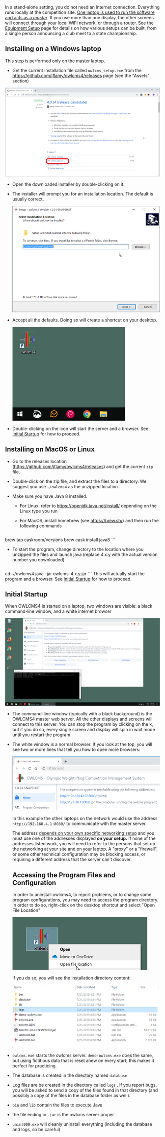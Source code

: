In a stand-alone setting, you do not need an Internet connection.  Everything runs locally at the competition site.  <u>One laptop is used to run the software and acts as a *master</u>*.  If you use more than one display, the other screens will connect through your local WiFi network, or through a router.  See the [Equipment Setup](EquipmentSetup.md) page for details on how various setups can be built, from a single person announcing a club meet to a state championship.

## Installing on a Windows laptop

This step is performed only on the master laptop.

- Get the current installation file called `owlcms_setup.exe` from the <https://github.com/jflamy/owlcms4/releases> page (see the "Assets" section)

![zip](img\LocalInstall\010_setupexe.png)

- Open the downloaded installer by double-clicking on it.

- The installer will prompt you for an installation location.  The default is usually correct.

  ![020_installLocation](img\LocalInstall\020_installLocation.png)

- Accept all the defaults.  Doing so will create a shortcut on your desktop.

  ![030_desktop](img\LocalInstall\030_desktop.png)

- Double-clicking on the icon will start the server and a browser. See [Initial Startup](#initial-startup) for how to proceed.

## Installing on MacOS or Linux

- Go to the releases location (https://github.com/jflamy/owlcms4/releases) and get the current `zip` file.

- Double-click on the zip file, and extract the files to a directory.  We suggest you use `~/owlcms4` as the unzipped location.

- Make sure you have Java 8 installed. 

  -  For Linux, refer to https://openjdk.java.net/install/ depending on the Linux type you run

  - For MacOS, install homebrew (see https://brew.sh/) and then run the following commands

    ```bash
brew tap caskroom/versions
brew cask install java8
    ```

- To start the program, change directory to the location where you unzipped the files and launch java (replace 4.x.y with the actual version number you downloaded)

    ```bash
cd ~/owlcms4
java -jar owlcms-4.x.y.jar
	```
This will actually start the program and a browser. See [Initial Startup](#initial-startup) for how to proceed.

## Initial Startup

When OWLCMS4 is started on a laptop, two windows are visible:  a black command-line window, and a white internet browser

![040_starting](img\LocalInstall\040_starting.png)

- The command-line window (typically with a black background) is the OWLCMS4 master web server.  All the other displays and screens will connect to this server.  You can stop the program by clicking on the x, but if you do so, every single screen and display will spin in wait mode until you restart the program.

- The white window is a normal browser.  If you look at the top, you will see two or more lines that tell you how to open more browsers:

  ![060_urls](img\LocalInstall\060_urls.png)

  In this example the other laptops on the network would use the address `http://192.168.4.1:8080/` to communicate with the master server.  

  The address <u>depends on your own specific networking setup</u> and you must use one of the addresses displayed **on your setup.**  If none of the addresses listed work, you will need to refer to the persons that set up the networking at your site and on your laptop.  A "proxy" or a "firewall", or some other technical configuration may be blocking access, or requiring a different address that the server can't discover.

  ## Accessing the Program Files and Configuration

  In order to uninstall owlcms4, to report problems, or to change some program configurations, you may need to access the program directory. In order to do so, right-click on the desktop shortcut and select "Open File Location"

  ![070_openLocation](img\LocalInstall\070_openLocation.png)

  If you do so, you will see the installation directory content:

  ![080_files](img\LocalInstall\080_files.png)

- `owlcms.exe` starts the owlcms server.  `demo-owlcms.exe` does the same, but using fictitious data that is reset anew on every start; this makes it perfect for practicing.
- The database is created in the directory named `database` 
- Log files are be created in the directory called `logs` . If you report bugs, you will be asked to send a copy of the files found in that directory (and possibly a copy of the files in the database folder as well).
- `bin` and `lib` contain the files to execute Java
- the file ending in `.jar` is the owlcms server proper
- `unins000.exe` will cleanly uninstall everything (including the database and logs, so be careful)